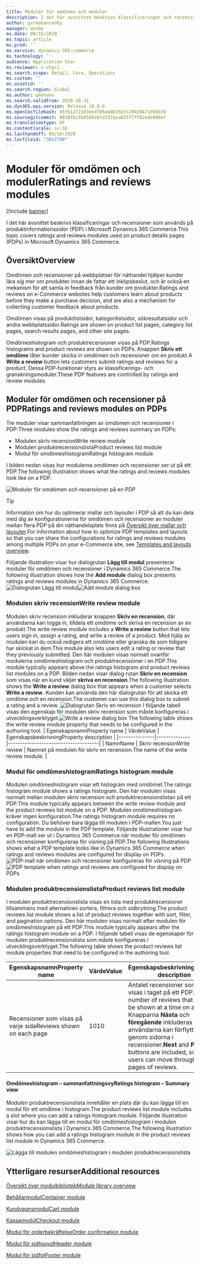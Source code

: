 ```yaml
---
title: Moduler för omdömen och moduler
description: I det här avsnittet beskrivs klassificeringar och recensioner som används på produktinformationssidor i Microsoft Dynamics 365 Commerce.
author: gvrmohanreddy
manager: annbe
ms.date: 09/15/2020
ms.topic: article
ms.prod: ''
ms.service: dynamics-365-commerce
ms.technology: ''
audience: Application User
ms.reviewer: v-chgri
ms.search.scope: Retail, Core, Operations
ms.custom: ''
ms.assetid: ''
ms.search.region: Global
ms.author: gmohanv
ms.search.validFrom: 2020-10-31
ms.dyn365.ops.version: Release 10.0.6
ms.openlocfilehash: 85fb1272103eed7d6e44635b7c20438471d96b34
ms.sourcegitcommit: 8028fbc5b9585e87d3331ea02577ff82ede090af
ms.translationtype: HT
ms.contentlocale: sv-SE
ms.lasthandoff: 09/16/2020
ms.locfileid: "3817740"
---
```

# <a name="ratings-and-reviews-modules"></a><span data-ttu-id="bf40d-103">Moduler för omdömen och moduler</span><span class="sxs-lookup"><span data-stu-id="bf40d-103">Ratings and reviews modules</span></span>

[!include [banner](includes/banner.md)]

<span data-ttu-id="bf40d-104">I det här avsnittet beskrivs klassificeringar och recensioner som används på produktinformationssidor (PDP) i Microsoft Dynamics 365 Commerce.</span><span class="sxs-lookup"><span data-stu-id="bf40d-104">This topic covers ratings and reviews modules used on product details pages (PDPs) in Microsoft Dynamics 365 Commerce.</span></span>

## <a name="overview"></a><span data-ttu-id="bf40d-105">Översikt</span><span class="sxs-lookup"><span data-stu-id="bf40d-105">Overview</span></span>

<span data-ttu-id="bf40d-106">Omdömen och recensioner på webbplatser för näthandel hjälper kunder lära sig mer om produkter innan de fattar ett inköpsbeslut, och är också en mekanism för att samla in feedback från kunder om produkter.</span><span class="sxs-lookup"><span data-stu-id="bf40d-106">Ratings and reviews on e-Commerce websites help customers learn about products before they make a purchase decision, and are also a mechanism for collecting customer feedback about products.</span></span> 

<span data-ttu-id="bf40d-107">Omdömen visas på produktlistsidor, kategorilistsidor, sökresultatsidor och andra webbplatssidor.</span><span class="sxs-lookup"><span data-stu-id="bf40d-107">Ratings are shown on product list pages, category list pages, search results pages, and other site pages.</span></span> 

<span data-ttu-id="bf40d-108">Omdömeshistogram och produktrecensioner visas på PDP.</span><span class="sxs-lookup"><span data-stu-id="bf40d-108">Ratings histograms and product reviews are shown on PDPs.</span></span> <span data-ttu-id="bf40d-109">Knappen **Skriv ett omdöme** låter kunder skicka in omdömen och recensioner om en produkt.</span><span class="sxs-lookup"><span data-stu-id="bf40d-109">A **Write a review** button lets customers submit ratings and reviews for a product.</span></span> <span data-ttu-id="bf40d-110">Dessa PDP-funktioner styrs av klassificerings- och granskningsmoduler.</span><span class="sxs-lookup"><span data-stu-id="bf40d-110">These PDP features are controlled by ratings and review modules.</span></span>

## <a name="ratings-and-reviews-modules-on-pdps"></a><span data-ttu-id="bf40d-111">Moduler för omdömen och recensioner på PDP</span><span class="sxs-lookup"><span data-stu-id="bf40d-111">Ratings and reviews modules on PDPs</span></span> 

<span data-ttu-id="bf40d-112">Tre moduler visar sammanfattningen av omdömen och recensioner i PDP:</span><span class="sxs-lookup"><span data-stu-id="bf40d-112">Three modules show the ratings and reviews summary on PDPs:</span></span>
- <span data-ttu-id="bf40d-113">Modulen skriv recension</span><span class="sxs-lookup"><span data-stu-id="bf40d-113">Write review module</span></span>
- <span data-ttu-id="bf40d-114">Modulen produktrecensionslista</span><span class="sxs-lookup"><span data-stu-id="bf40d-114">Product reviews list module</span></span>
- <span data-ttu-id="bf40d-115">Modul för omdömeshistogram</span><span class="sxs-lookup"><span data-stu-id="bf40d-115">Ratings histogram module</span></span>
 
<span data-ttu-id="bf40d-116">I bilden nedan visas hur modulerna omdömen och recensioner ser ut på ett PDP.</span><span class="sxs-lookup"><span data-stu-id="bf40d-116">The following illustration shows what the ratings and reviews modules look like on a PDP.</span></span>

![Moduler för omdömen och recensioner på en PDP](media/rnr-eCommerce-pdp-reviews-modules_design.png)

> [!TIP] 
> <span data-ttu-id="bf40d-118">Information om hur du optimerar mallar och layouter i PDP så att du kan dela med dig av konfigurationerna för omdömen och recensioner av moduler mellan flera PDP på din näthandelsplats finns på [Översikt över mallar och layouter](templates-layouts-overview.md).</span><span class="sxs-lookup"><span data-stu-id="bf40d-118">For information about how to optimize PDP templates and layouts so that you can share the configurations for ratings and reviews modules among multiple PDPs on your e-Commerce site, see [Templates and layouts overview](templates-layouts-overview.md).</span></span>

<span data-ttu-id="bf40d-119">Följande illustration visar hur dialogrutan **Lägg till modul** presenterar moduler för omdömen och recensioner i Dynamics 365 Commerce.</span><span class="sxs-lookup"><span data-stu-id="bf40d-119">The following illustration shows how the **Add module** dialog box presents ratings and reviews modules in Dynamics 365 Commerce.</span></span>
<span data-ttu-id="bf40d-120">![Dialogrutan Lägg till modul](media/rnr-eCommerce-pdp-adding-rnr-modules.png)</span><span class="sxs-lookup"><span data-stu-id="bf40d-120">![Add module dialog box](media/rnr-eCommerce-pdp-adding-rnr-modules.png)</span></span>

### <a name="write-review-module"></a><span data-ttu-id="bf40d-121">Modulen skriv recension</span><span class="sxs-lookup"><span data-stu-id="bf40d-121">Write review module</span></span>

<span data-ttu-id="bf40d-122">Modulen skriv recension inkluderar knappen **Skriv en recension**, där användarna kan logga in, tilldela ett omdöme och skriva en recension av en produkt.</span><span class="sxs-lookup"><span data-stu-id="bf40d-122">The write review module includes a **Write a review** button that lets users sign in, assign a rating, and write a review of a product.</span></span> <span data-ttu-id="bf40d-123">Med hjälp av modulen kan du också redigera ett omdöme eller granska de som tidigare har skickat in dem.</span><span class="sxs-lookup"><span data-stu-id="bf40d-123">This module also lets users edit a rating or review that they previously submitted.</span></span> <span data-ttu-id="bf40d-124">Den här modulen visas normalt ovanför modulerna omdömeshistogram och produktrecensioner i en PDP.</span><span class="sxs-lookup"><span data-stu-id="bf40d-124">This module typically appears above the ratings histogram and product reviews list modules on a PDP.</span></span>
<span data-ttu-id="bf40d-125">Bilden nedan visar dialog rutan **Skriv en recension** som visas när en kund väljer **skriva en recension**.</span><span class="sxs-lookup"><span data-stu-id="bf40d-125">The following illustration shows the **Write a review** dialog box that appears when a customer selects **Write a review**.</span></span> <span data-ttu-id="bf40d-126">Kunden kan använda den här dialogrutan för att skicka ett omdöme och en recension.</span><span class="sxs-lookup"><span data-stu-id="bf40d-126">The customer can use this dialog box to submit a rating and a review.</span></span>
<span data-ttu-id="bf40d-127">![Dialogrutan Skriv en recension](media/rnr-eCommerce-write-review-module.png) I följande tabell visas den egenskap för modulen skriv recension som måste konfigureras i utvecklingsverktyget.</span><span class="sxs-lookup"><span data-stu-id="bf40d-127">![Write a review dialog box](media/rnr-eCommerce-write-review-module.png) The following table shows the write review module property that needs to be configured in the authoring tool.</span></span>
| <span data-ttu-id="bf40d-128">Egenskapsnamn</span><span class="sxs-lookup"><span data-stu-id="bf40d-128">Property name</span></span> | <span data-ttu-id="bf40d-129">Värde</span><span class="sxs-lookup"><span data-stu-id="bf40d-129">Value</span></span>        | <span data-ttu-id="bf40d-130">Egenskapsbeskrivning</span><span class="sxs-lookup"><span data-stu-id="bf40d-130">Property description</span></span>                 |
|---------------|--------------|--------------------------------------|
| <span data-ttu-id="bf40d-131">Namn</span><span class="sxs-lookup"><span data-stu-id="bf40d-131">Name</span></span>          | <span data-ttu-id="bf40d-132">Skriv recension</span><span class="sxs-lookup"><span data-stu-id="bf40d-132">Write review</span></span> | <span data-ttu-id="bf40d-133">Namnet på modulen för skriv en recension.</span><span class="sxs-lookup"><span data-stu-id="bf40d-133">The name of the write review module.</span></span> |

### <a name="ratings-histogram-module"></a><span data-ttu-id="bf40d-134">Modul för omdömeshistogram</span><span class="sxs-lookup"><span data-stu-id="bf40d-134">Ratings histogram module</span></span>

<span data-ttu-id="bf40d-135">Modulen omdömeshistogram visar ett histogram med omdömet.</span><span class="sxs-lookup"><span data-stu-id="bf40d-135">The ratings histogram module shows a ratings histogram.</span></span> <span data-ttu-id="bf40d-136">Den här modulen visas normalt mellan modulen skriv recension och produktrecensionslistan på ett PDP.</span><span class="sxs-lookup"><span data-stu-id="bf40d-136">This module typically appears between the write review module and the product reviews list module on a PDP.</span></span>
<span data-ttu-id="bf40d-137">Modulen omdömeshistogram kräver ingen konfiguration.</span><span class="sxs-lookup"><span data-stu-id="bf40d-137">The ratings histogram module requires no configuration.</span></span> <span data-ttu-id="bf40d-138">Du behöver bara lägga till modulen i PDP-mallen.</span><span class="sxs-lookup"><span data-stu-id="bf40d-138">You just have to add the module in the PDP template.</span></span> <span data-ttu-id="bf40d-139">Följande illustrationer visar hur en PDP-mall ser ut i Dynamics 365 Commerce när moduler för omdömen och recensioner konfigureras för visning på PDP.</span><span class="sxs-lookup"><span data-stu-id="bf40d-139">The following illustrations shows what a PDP template looks like in Dynamics 365 Commerce when ratings and reviews modules are configured for display on PDPs.</span></span>
<span data-ttu-id="bf40d-140">![PDP-mall när omdömen och recensioner konfigureras för visning på PDP](media/rnr-eCommerce-pdp-reviews-modules.png)</span><span class="sxs-lookup"><span data-stu-id="bf40d-140">![PDP template when ratings and reviews are configured for display on PDPs](media/rnr-eCommerce-pdp-reviews-modules.png)</span></span>

### <a name="product-reviews-list-module"></a><span data-ttu-id="bf40d-141">Modulen produktrecensionslista</span><span class="sxs-lookup"><span data-stu-id="bf40d-141">Product reviews list module</span></span>

<span data-ttu-id="bf40d-142">I modulen produktrecensionslista visas en lista med produktrecensioner tillsammans med alternativen sortera, filtrera och sidbrytning.</span><span class="sxs-lookup"><span data-stu-id="bf40d-142">The product reviews list module shows a list of product reviews together with sort, filter, and pagination options.</span></span> <span data-ttu-id="bf40d-143">Den här modulen visas normalt efter modulen för omdömeshistogram på ett PDP.</span><span class="sxs-lookup"><span data-stu-id="bf40d-143">This module typically appears after the ratings histogram module on a PDP.</span></span>
<span data-ttu-id="bf40d-144">I följande tabell visas de egenskaper för modulen produktrecensionslista som måste konfigureras i utvecklingsverktyget.</span><span class="sxs-lookup"><span data-stu-id="bf40d-144">The following table shows the product reviews list module properties that need to be configured in the authoring tool.</span></span>

| <span data-ttu-id="bf40d-145">Egenskapsnamn</span><span class="sxs-lookup"><span data-stu-id="bf40d-145">Property name</span></span>              | <span data-ttu-id="bf40d-146">Värde</span><span class="sxs-lookup"><span data-stu-id="bf40d-146">Value</span></span> | <span data-ttu-id="bf40d-147">Egenskapsbeskrivning</span><span class="sxs-lookup"><span data-stu-id="bf40d-147">Property description</span></span> |
|----------------------------|-------| ---------------------|
| <span data-ttu-id="bf40d-148">Recensioner som visas på varje sida</span><span class="sxs-lookup"><span data-stu-id="bf40d-148">Reviews shown on each page</span></span> | <span data-ttu-id="bf40d-149">10</span><span class="sxs-lookup"><span data-stu-id="bf40d-149">10</span></span>    | <span data-ttu-id="bf40d-150">Antalet recensioner som ska visas i taget på ett PDP.</span><span class="sxs-lookup"><span data-stu-id="bf40d-150">The number of reviews that should be shown at a time on a PDP.</span></span> <span data-ttu-id="bf40d-151">Knapparna **Nästa** och **föregående** inkluderas så att användarna kan förflytta sig genom sidorna i recensioner.</span><span class="sxs-lookup"><span data-stu-id="bf40d-151">**Next** and **Previous** buttons are included, so that users can move through the pages of reviews.</span></span> |

#### <a name="ratings-histogram--summary-view"></a><span data-ttu-id="bf40d-152">Omdömeshistogram – sammanfattningsvy</span><span class="sxs-lookup"><span data-stu-id="bf40d-152">Ratings histogram – Summary view</span></span>

<span data-ttu-id="bf40d-153">Modulen produktrecensionslista innehåller en plats där du kan lägga till en modul för ett omdöme i histogram.</span><span class="sxs-lookup"><span data-stu-id="bf40d-153">The product reviews list module includes a slot where you can add a ratings histogram module.</span></span> <span data-ttu-id="bf40d-154">Följande illustration visar hur du kan lägga till en modul för omdömeshistogram i modulen produktrecensionslista i Dynamics 365 Commerce.</span><span class="sxs-lookup"><span data-stu-id="bf40d-154">The following illustration shows how you can add a ratings histogram module in the product reviews list module in Dynamics 365 Commerce.</span></span>

![Lägga till modulen omdömeshistogram i modulen produktrecensionslista](media/rnr-eCommerce-pdp-rating-histogram-summary.png)

## <a name="additional-resources"></a><span data-ttu-id="bf40d-156">Ytterligare resurser</span><span class="sxs-lookup"><span data-stu-id="bf40d-156">Additional resources</span></span>

[<span data-ttu-id="bf40d-157">Översikt över modulbibliotek</span><span class="sxs-lookup"><span data-stu-id="bf40d-157">Module library overview</span></span>](starter-kit-overview.md)

[<span data-ttu-id="bf40d-158">Behållarmodul</span><span class="sxs-lookup"><span data-stu-id="bf40d-158">Container module</span></span>](add-container-module.md)

[<span data-ttu-id="bf40d-159">Kundvagnsmodul</span><span class="sxs-lookup"><span data-stu-id="bf40d-159">Cart module</span></span>](add-cart-module.md)

[<span data-ttu-id="bf40d-160">Kassamodul</span><span class="sxs-lookup"><span data-stu-id="bf40d-160">Checkout module</span></span>](add-checkout-module.md)

[<span data-ttu-id="bf40d-161">Modul för orderbekräftelse</span><span class="sxs-lookup"><span data-stu-id="bf40d-161">Order confirmation module</span></span>](order-confirmation-module.md)

[<span data-ttu-id="bf40d-162">Modul för sidhuvud</span><span class="sxs-lookup"><span data-stu-id="bf40d-162">Header module</span></span>](author-header-module.md)

[<span data-ttu-id="bf40d-163">Modul för sidfot</span><span class="sxs-lookup"><span data-stu-id="bf40d-163">Footer module</span></span>](author-footer-module.md)
